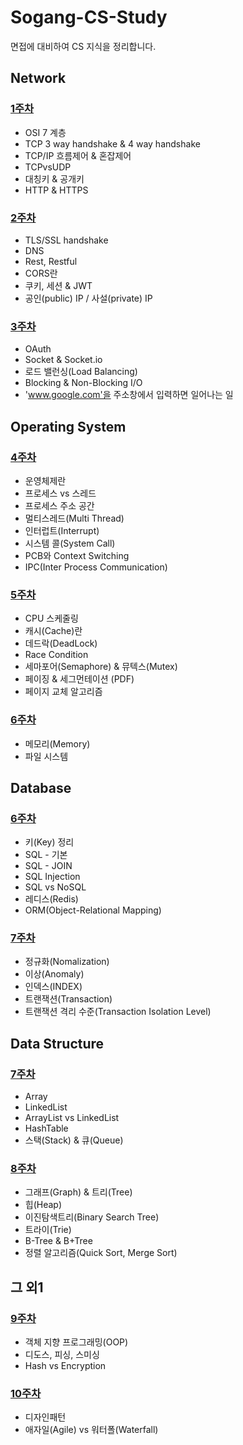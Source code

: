 # Sogang-CS-Study

면접에 대비하여 CS 지식을 정리합니다.

## Network

### [1주차](1주차)

- OSI 7 계층
- TCP 3 way handshake & 4 way handshake
- TCP/IP 흐름제어 & 혼잡제어
- TCPvsUDP
- 대칭키 & 공개키
- HTTP & HTTPS

### [2주차](2주차)

- TLS/SSL handshake
- DNS
- Rest, Restful
- CORS란
- 쿠키, 세션 & JWT
- 공인(public) IP / 사설(private) IP

### [3주차](3주차)
- OAuth
- Socket & Socket.io
- 로드 밸런싱(Load Balancing)
- Blocking & Non-Blocking I/O
- 'www.google.com'을 주소창에서 입력하면 일어나는 일

## Operating System

### [4주차](4주차)

- 운영체제란
- 프로세스 vs 스레드
- 프로세스 주소 공간
- 멀티스레드(Multi Thread)
- 인터럽트(Interrupt)
- 시스템 콜(System Call)
- PCB와 Context Switching
- IPC(Inter Process Communication)

### [5주차](5주차)

- CPU 스케줄링
- 캐시(Cache)란
- 데드락(DeadLock)
- Race Condition
- 세마포어(Semaphore) & 뮤텍스(Mutex)
- 페이징 & 세그먼테이션 (PDF)
- 페이지 교체 알고리즘

### [6주차](6주차)

- 메모리(Memory)
- 파일 시스템

## Database

### [6주차](6주차)

- 키(Key) 정리
- SQL - 기본
- SQL - JOIN
- SQL Injection
- SQL vs NoSQL
- 레디스(Redis)
- ORM(Object-Relational Mapping)

### [7주차](7주차)

- 정규화(Nomalization)
- 이상(Anomaly)
- 인덱스(INDEX)
- 트랜잭션(Transaction)
- 트랜잭션 격리 수준(Transaction Isolation Level)

## Data Structure

### [7주차](7주차)

- Array
- LinkedList
- ArrayList vs LinkedList
- HashTable
- 스택(Stack) & 큐(Queue)

### [8주차](8주차)

- 그래프(Graph) & 트리(Tree)
- 힙(Heap)
- 이진탐색트리(Binary Search Tree)
- 트라이(Trie)
- B-Tree & B+Tree
- 정렬 알고리즘(Quick Sort, Merge Sort)

## 그 외1

### [9주차](9주차)
- 객체 지향 프로그래밍(OOP)
- 디도스, 피싱, 스미싱
- Hash vs Encryption

### [10주차](10주차)
- 디자인패턴
- 애자일(Agile) vs 워터폴(Waterfall)
